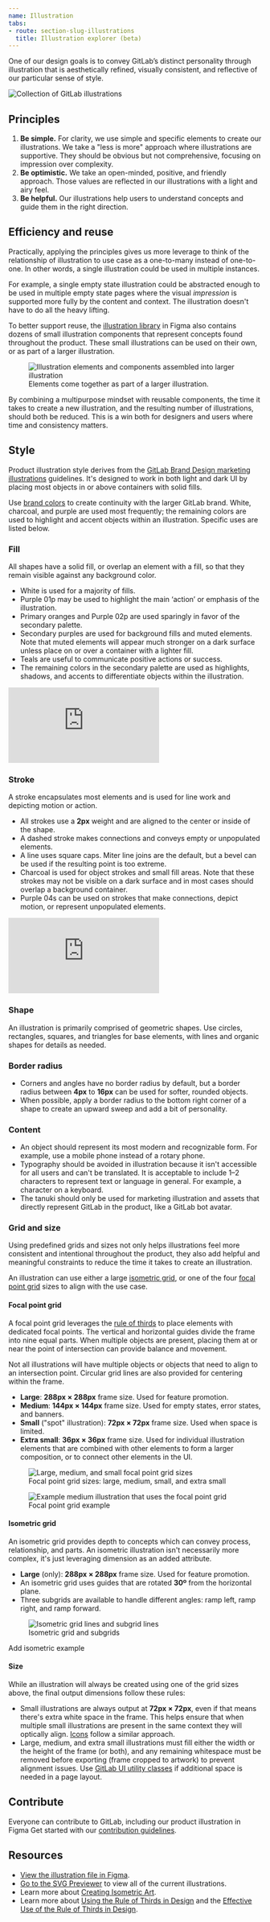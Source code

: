 ```yaml
---
name: Illustration
tabs:
- route: section-slug-illustrations
  title: Illustration explorer (beta)
---
```


One of our design goals is to convey GitLab’s distinct personality through illustration that is aesthetically refined, visually consistent, and reflective of our particular sense of style.

<img class="d-block a-center gl-mt-7" src="/img/illus-group.svg" alt="Collection of GitLab illustrations" />

## Principles

1. **Be simple.** For clarity, we use simple and specific elements to create our illustrations. We take a "less is more" approach where illustrations are supportive. They should be obvious but not comprehensive, focusing on impression over complexity.
1. **Be optimistic.** We take an open-minded, positive, and friendly approach. Those values are reflected in our illustrations with a light and airy feel.
1. **Be helpful.** Our illustrations help users to understand concepts and guide them in the right direction.

## Efficiency and reuse

Practically, applying the principles gives us more leverage to think of the relationship of illustration to use case as a one-to-many instead of one-to-one. In other words, a single illustration could be used in multiple instances.

For example, a single empty state illustration could be abstracted enough to be used in multiple empty state pages where the visual _impression_ is supported more fully by the content and context. The illustration doesn't have to do all the heavy lifting.

To better support reuse, the [illustration library](https://www.figma.com/file/1ui9w228X0S5WxaD0SRdIA/Illustration-library?node-id=0%3A1) in Figma also contains dozens of small illustration components that represent concepts found throughout the product. These small illustrations can be used on their own, or as part of a larger illustration.

<figure class="figure" role="figure" aria-label="Elements come together as part of a larger illustration.">
  <img class="figure-img p-a-5" src="/img/illus-reuse.svg" alt="Illustration elements and components assembled into larger illustration" role="img" />
  <figcaption class="figure-caption">Elements come together as part of a larger illustration.</figcaption>
</figure>

By combining a multipurpose mindset with reusable components, the time it takes to create a new illustration, and the resulting number of illustrations, should both be reduced. This is a win both for designers and users where time and consistency matters.

## Style

Product illustration style derives from the [GitLab Brand Design marketing illustrations](/brand-design/marketing-illustrations) guidelines. It's designed to work in both light and dark UI by placing most objects in or above containers with solid fills.

Use [brand colors](/brand-design/color) to create continuity with the larger GitLab brand. White, charcoal, and purple are used most frequently; the remaining colors are used to highlight and accent objects within an illustration. Specific uses are listed below.

### Fill

All shapes have a solid fill, or overlap an element with a fill, so that they remain visible against any background color.

- White is used for a majority of fills.
- Purple 01p may be used to highlight the main ‘action’ or emphasis of the illustration.
- Primary oranges and Purple 02p are used sparingly in favor of the secondary palette.
- Secondary purples are used for background fills and muted elements. Note that muted elements will appear much stronger on a dark surface unless place on or over a container with a lighter fill.
- Teals are useful to communicate positive actions or success.
- The remaining colors in the secondary palette are used as highlights, shadows, and accents to differentiate objects within the illustration.

<div class="figma-embed" aria-label="Illustration color palette" role="img">
  <iframe frameborder="0" src="https://www.figma.com/embed?embed_host=share&url=https%3A%2F%2Fwww.figma.com%2Fproto%2F2XRq1MnIG69iti76Mh9HpJ%2FPajamas-visual-examples%3Fpage-id%3D947%253A12232%26node-id%3D947%253A12407%26viewport%3D241%252C48%252C1%26scaling%3Dmin-zoom%26starting-point-node-id%3D947%253A12407%26hotspot-hints%3D0" allowfullscreen></iframe>
</div>

### Stroke

A stroke encapsulates most elements and is used for line work and depicting motion or action.

- All strokes use a **2px** weight and are aligned to the center or inside of the shape.
- A dashed stroke makes connections and conveys empty or unpopulated elements.
- A line uses square caps. Miter line joins are the default, but a bevel can be used if the resulting point is too extreme.
- Charcoal is used for object strokes and small fill areas. Note that these strokes may not be visible on a dark surface and in most cases should overlap a background container.
- Purple 04s can be used on strokes that make connections, depict motion, or represent unpopulated elements.

<div class="figma-embed" aria-label="Stroke color palette and styles" role="img">
  <iframe frameborder="0" src="https://www.figma.com/embed?embed_host=share&url=https%3A%2F%2Fwww.figma.com%2Fproto%2F2XRq1MnIG69iti76Mh9HpJ%2FPajamas-visual-examples%3Fpage-id%3D947%253A12232%26node-id%3D1018%253A12285%26viewport%3D241%252C48%252C1%26scaling%3Dmin-zoom%26starting-point-node-id%3D1018%253A12285%26hotspot-hints%3D0" allowfullscreen></iframe>
</div>

### Shape

An illustration is primarily comprised of geometric shapes. Use circles, rectangles, squares, and triangles for base elements, with lines and organic shapes for details as needed.

### Border radius

- Corners and angles have no border radius by default, but a border radius between **4px** to **16px** can be used for softer, rounded objects.
- When possible, apply a border radius to the bottom right corner of a shape to create an upward sweep and add a bit of personality.

### Content

- An object should represent its most modern and recognizable form. For example, use a mobile phone instead of a rotary phone.
- Typography should be avoided in illustration because it isn't accessible for all users and can't be translated. It is acceptable to include 1–2 characters to represent text or language in general. For example, a character on a keyboard.
- The tanuki should only be used for marketing illustration and assets that directly represent GitLab in the product, like a GitLab bot avatar.

### Grid and size

Using predefined grids and sizes not only helps illustrations feel more consistent and intentional throughout the product, they also add helpful and meaningful constraints to reduce the time it takes to create an illustration.

An illustration can use either a large [isometric grid](#isometric-grid), or one of the four [focal point grid](#focal-point-grid) sizes to align with the use case.

#### Focal point grid

A focal point grid leverages the [rule of thirds](https://en.wikipedia.org/wiki/Rule_of_thirds) to place elements with dedicated focal points. The vertical and horizontal guides divide the frame into nine equal parts. When multiple objects are present, placing them at or near the point of intersection can provide balance and movement.

Not all illustrations will have multiple objects or objects that need to align to an intersection point. Circular grid lines are also provided for centering within the frame.

- **Large**: **288px × 288px** frame size. Used for feature promotion.
- **Medium**: **144px × 144px** frame size. Used for empty states, error states, and banners.
- **Small** ("spot" illustration): **72px × 72px** frame size. Used when space is limited.
- **Extra small**: **36px × 36px** frame size. Used for individual illustration elements that are combined with other elements to form a larger composition, or to connect other elements in the UI.

<figure class="figure" role="figure" aria-label="Focal point grid sizes: large, medium, and small">
  <img class="figure-img p-a-5" src="/img/illus-focal-point.svg" alt="Large, medium, and small focal point grid sizes" role="img" />
  <figcaption class="figure-caption">Focal point grid sizes: large, medium, small, and extra small</figcaption>
</figure>

<figure class="figure" role="figure" aria-label="Focal point grid example">
  <img class="figure-img p-a-5" src="/img/illus-focal-point-example.svg" alt="Example medium illustration that uses the focal point grid" role="img" />
  <figcaption class="figure-caption">Focal point grid example</figcaption>
</figure>

#### Isometric grid

An isometric grid provides depth to concepts which can convey process, relationship, and parts. An isometric illustration isn't necessarily more complex, it's just leveraging dimension as an added attribute.

- **Large** (only): **288px × 288px** frame size. Used for feature promotion.
- An isometric grid uses guides that are rotated **30º** from the horizontal plane.
- Three subgrids are available to handle different angles: ramp left, ramp right, and ramp forward.

<figure class="figure" role="figure" aria-label="Isometric grid and subgrids">
  <img class="figure-img p-a-5" src="/img/illus-isometric.svg" alt="Isometric grid lines and subgrid lines" role="img" />
  <figcaption class="figure-caption">Isometric grid and subgrids</figcaption>
</figure>

<todo>Add isometric example</todo>
#### Size

While an illustration will always be created using one of the grid sizes above, the final output dimensions follow these rules:

- Small illustrations are always output at **72px × 72px**, even if that means there's extra white space in the frame. This helps ensure that when multiple small illustrations are present in the same context they will optically align. [Icons](/product-foundations/iconography) follow a similar approach.
- Large, medium, and extra small illustrations must fill either the width or the height of the frame (or both), and any remaining whitespace must be removed before exporting (frame cropped to artwork) to prevent alignment issues. Use [GitLab UI utility classes](https://unpkg.com/browse/@gitlab/ui@32.45.0/src/scss/utilities.scss) if additional space is needed in a page layout.

## Contribute

Everyone can contribute to GitLab, including our product illustration in Figma Get started with our [contribution guidelines](https://gitlab.com/gitlab-org/gitlab-svgs/-/blob/main/doc/illustration-contribution.md).

## Resources

- [View the illustration file in Figma](https://www.figma.com/file/1ui9w228X0S5WxaD0SRdIA/WIP%3A-Illustration-library?node-id=441%3A2008).
- [Go to the SVG Previewer](http://gitlab-org.gitlab.io/gitlab-svgs/illustrations) to view all of the current illustrations.
- Learn more about [Creating Isometric Art](https://marmoset.co/posts/creating-isometric-art-hexels/).
- Learn more about [Using the Rule of Thirds in Design](https://blog.thenounproject.com/using-the-rule-of-thirds-in-design/) and the [Effective Use of the Rule of Thirds in Design](https://web.archive.org/web/20220411034105/https://www.framer.com/dictionary/rule-of-thirds/).
